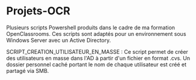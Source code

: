 # Projets-OCR
Plusieurs scripts Powershell produits dans le cadre de ma formation OpenClassrooms. Ces scripts sont adaptés pour un environnement sous Windows Server avec un Active Directory.

SCRIPT_CREATION_UTILISATEUR_EN_MASSE : Ce script permet de créer des utilisateurs en masse dans l'AD à partir d'un fichier en format .cvs. Un dossier personnel caché portant le nom de chaque utilisateur est créé et partagé via SMB.
